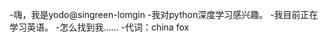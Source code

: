 -嗨，我是yodo@singreen-lomgin
-我对python深度学习感兴趣。
-我目前正在学习英语。
-怎么找到我……
-代词：china fox

<!---
singreen-lomgin/singreen-lomgin是一个特殊的存储库，因为它的'README. Mdblomar（这个文件）出现在您的GitHub配置文件中。
您可以单击预览链接查看更改。
--->
